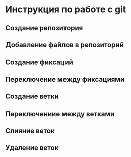 # Инструкция по работе с git

## Создание репозитория

## Добавление файлов в репозиторий

## Создание фиксаций

## Переключение между фиксациями

## Создание ветки

## Переключениие между ветками 

## Слияние веток

## Удаление веток